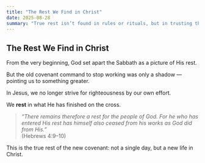 ```yaml
---
title: "The Rest We Find in Christ"
date: 2025-08-28
summary: "True rest isn’t found in rules or rituals, but in trusting the finished work of Jesus. The Sabbath was a shadow — Christ is the reality."
---
```


## The Rest We Find in Christ

From the very beginning, God set apart the Sabbath as a picture of His rest.

But the old covenant command to stop working was only a shadow — pointing us to something greater.

In Jesus, we no longer strive for righteousness by our own effort.

We **rest** in what He has finished on the cross.

> *“There remains therefore a rest for the people of God. For he who has entered His rest has himself also ceased from his works as God did from His.”*  
> (Hebrews 4:9–10)

This is the true rest of the new covenant: not a single day, but a new life in Christ.
